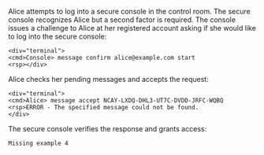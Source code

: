 
Alice attempts to log into a secure console in the control room. The secure console recognizes 
Alice but a second factor is required. The console issues a challenge to Alice at her
registered account asking if she would like to log into the secure console:


~~~~
<div="terminal">
<cmd>Console> message confirm alice@example.com start
<rsp></div>
~~~~

Alice checks her pending messages and accepts the request:


~~~~
<div="terminal">
<cmd>Alice> message accept NCAY-LXDQ-DHL3-UT7C-DVDD-JRFC-WQBQ
<rsp>ERROR - The specified message could not be found.
</div>
~~~~

The secure console verifies the response and grants access:


~~~~
Missing example 4
~~~~

